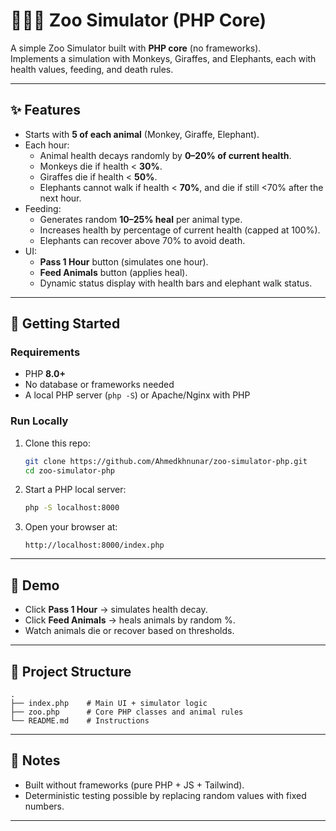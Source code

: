 # 🐒🦒🐘 Zoo Simulator (PHP Core)

A simple Zoo Simulator built with **PHP core** (no frameworks).  
Implements a simulation with Monkeys, Giraffes, and Elephants, each with health values, feeding, and death rules.

---

## ✨ Features
- Starts with **5 of each animal** (Monkey, Giraffe, Elephant).
- Each hour:
  - Animal health decays randomly by **0–20% of current health**.
  - Monkeys die if health < **30%**.
  - Giraffes die if health < **50%**.
  - Elephants cannot walk if health < **70%**, and die if still <70% after the next hour.
- Feeding:
  - Generates random **10–25% heal** per animal type.
  - Increases health by percentage of current health (capped at 100%).
  - Elephants can recover above 70% to avoid death.
- UI:
  - **Pass 1 Hour** button (simulates one hour).
  - **Feed Animals** button (applies heal).
  - Dynamic status display with health bars and elephant walk status.

---

## 🚀 Getting Started

### Requirements
- PHP **8.0+**
- No database or frameworks needed
- A local PHP server (`php -S`) or Apache/Nginx with PHP

### Run Locally
1. Clone this repo:
   ```bash
   git clone https://github.com/Ahmedkhnunar/zoo-simulator-php.git
   cd zoo-simulator-php

2. Start a PHP local server:

   ```bash
   php -S localhost:8000
   ```

3. Open your browser at:

   ```
   http://localhost:8000/index.php
   ```

---

## 🧪 Demo

* Click **Pass 1 Hour** → simulates health decay.
* Click **Feed Animals** → heals animals by random %.
* Watch animals die or recover based on thresholds.

---

## 📂 Project Structure

```
.
├── index.php    # Main UI + simulator logic
├── zoo.php      # Core PHP classes and animal rules
└── README.md    # Instructions
```

---

## 🔖 Notes

* Built without frameworks (pure PHP + JS + Tailwind).
* Deterministic testing possible by replacing random values with fixed numbers.

---
